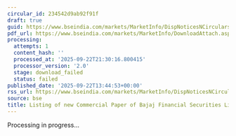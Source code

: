 ```yaml
---
circular_id: 234542d9ab92f91f
draft: true
guid: https://www.bseindia.com/markets/MarketInfo/DispNoticesNCirculars.aspx?Noticeid={3657DB53-903C-45D0-8BBA-CBBED9B908C8}&noticeno=20250922-49&dt=09/22/2025&icount=49&totcount=58&flag=0
pdf_url: https://www.bseindia.com/markets/MarketInfo/DownloadAttach.aspx?id=20250922-49&attachedId=
processing:
  attempts: 1
  content_hash: ''
  processed_at: '2025-09-22T21:30:16.800415'
  processor_version: '2.0'
  stage: download_failed
  status: failed
published_date: '2025-09-22T13:44:53+00:00'
rss_url: https://www.bseindia.com/markets/MarketInfo/DispNoticesNCirculars.aspx?Noticeid={3657DB53-903C-45D0-8BBA-CBBED9B908C8}&noticeno=20250922-49&dt=09/22/2025&icount=49&totcount=58&flag=0
source: bse
title: Listing of new Commercial Paper of Bajaj Financial Securities Limited
---
```


Processing in progress...
